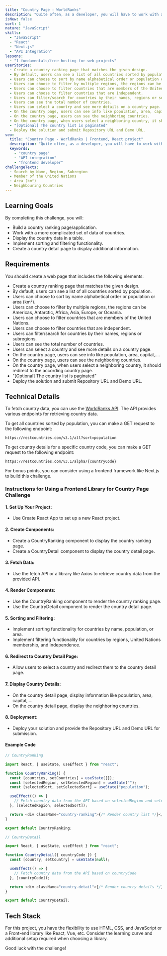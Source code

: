 ```yaml
---
title: "Country Page - WorldRanks"
description: "Quite often, as a developer, you will have to work with a larger amount of data. In this challenge, you will work with a more complicated set of data of countries and display it in a table."
isNew: false
sort: 1
nature: "JavaScript"
skills:
  - "JavaScript"
  - "React"
  - "Next.js"
  - "API Integration"
lessons:
  - "1-fundamentals/free-hosting-for-web-projects"
userStories:
  - Create a country ranking page that matches the given design.
  - By default, users can see a list of all countries sorted by population.
  - Users can choose to sort by name alphabetical order or population or area (km²).
  - Users can choose to filter by multiple regions, the regions can be Americas, Antarctic, Africa, Asia, Europe, or Oceania.
  - Users can choose to filter countries that are members of the United Nations.
  - Users can choose to filter countries that are independent.
  - Users can filter/search for countries by their names, regions or subregions.
  - Users can see the total number of countries.
  - Users can select a country and see more details on a country page.
  - On the country page, users can see info like population, area, capital,....
  - On the country page, users can see the neighboring countries.
  - On the country page, when users select a neighboring country, it should redirect to the according country page.
  - "[Optional] The country list is paginated"
  - Deploy the solution and submit Repository URL and Demo URL.
seo:
  title: "Country Page - WorldRanks | Frontend, React project"
  description: "Quite often, as a developer, you will have to work with a larger amount of data. In this challenge, you will work with a more complicated set of data of countries and display it in a table. This project is great for working with Front-end libraries like React, Vue,..."
  keywords:
    - "country page"
    - "API integration"
    - "frontend developer"
challengeTexts:
  - Search by Name, Region, Subregion
  - Member of the United Nations
  - Area (km²)
  - Neighbouring Countries
---
```


## Learning Goals

By completing this challenge, you will:

- Build a country ranking page/application.
- Work with a more complicated set of data of countries.
- Display the country data in a table.
- Implement sorting and filtering functionality.
- Create a country detail page to display additional information.

## Requirements

You should create a web page that includes the following elements:

- Create a country ranking page that matches the given design.
- By default, users can see a list of all countries sorted by population.
- Users can choose to sort by name alphabetical order or population or area (km²).
- Users can choose to filter by multiple regions, the regions can be Americas, Antarctic, Africa, Asia, Europe, or Oceania.
- Users can choose to filter countries that are members of the United Nations.
- Users can choose to filter countries that are independent.
- Users can filter/search for countries by their names, regions or subregions.
- Users can see the total number of countries.
- Users can select a country and see more details on a country page.
- On the country page, users can see info like population, area, capital,....
- On the country page, users can see the neighboring countries.
- On the country page, when users select a neighboring country, it should redirect to the according country page.
- "[Optional] The country list is paginated"
- Deploy the solution and submit Repository URL and Demo URL.

## Technical Details

To fetch country data, you can use the [WorldRanks API](https://restcountries.com/). The API provides various endpoints for retrieving country data.

To get all countries sorted by population, you can make a GET request to the following endpoint:

```
https://restcountries.com/v3.1/all?sort=population
```

To get country details for a specific country code, you can make a GET request to the following endpoint:

```
https://restcountries.com/v3.1/alpha/{countryCode}
```

For bonus points, you can consider using a frontend framework like Next.js to build this challenge.

### Instructions for Using a Frontend Library for Country Page Challenge

#### 1. Set Up Your Project:

- Use Create React App to set up a new React project.

#### 2. Create Components:

- Create a CountryRanking component to display the country ranking page.
- Create a CountryDetail component to display the country detail page.

#### 3. Fetch Data:

- Use the fetch API or a library like Axios to retrieve country data from the provided API.

#### 4. Render Components:

- Use the CountryRanking component to render the country ranking page.
- Use the CountryDetail component to render the country detail page.

#### 5. Sorting and Filtering:

- Implement sorting functionality for countries by name, population, or area.
- Implement filtering functionality for countries by regions, United Nations membership, and independence.

#### 6. Redirect to Country Detail Page:

- Allow users to select a country and redirect them to the country detail page.

#### 7. Display Country Details:

- On the country detail page, display information like population, area, capital,....
- On the country detail page, display the neighboring countries.

#### 8. Deployment:

- Deploy your solution and provide the Repository URL and Demo URL for submission.

#### Example Code

```js
// CountryRanking

import React, { useState, useEffect } from "react";

function CountryRanking() {
  const [countries, setCountries] = useState([]);
  const [selectedRegion, setSelectedRegion] = useState("");
  const [selectedSort, setSelectedSort] = useState("population");

  useEffect(() => {
    // Fetch country data from the API based on selectedRegion and selectedSort
  }, [selectedRegion, selectedSort]);

  return <div className="country-ranking">{/* Render country list */}</div>;
}

export default CountryRanking;
```

```js
// CountryDetail

import React, { useState, useEffect } from "react";

function CountryDetail({ countryCode }) {
  const [country, setCountry] = useState(null);

  useEffect(() => {
    // Fetch country data from the API based on countryCode
  }, [countryCode]);

  return <div className="country-detail">{/* Render country details */}</div>;
}

export default CountryDetail;
```

## Tech Stack

For this project, you have the flexibility to use HTML, CSS, and JavaScript or a Front-end library like React, Vue, etc. Consider the learning curve and additional setup required when choosing a library.

Good luck with the challenge!
